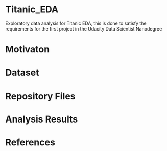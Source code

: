 # Titanic_EDA
Exploratory data analysis for Titanic EDA, this is done to satisfy the requirements for the first project in the Udacity Data Scientist Nanodegree

# Motivaton 


# Dataset 


# Repository Files


# Analysis Results 


# References



